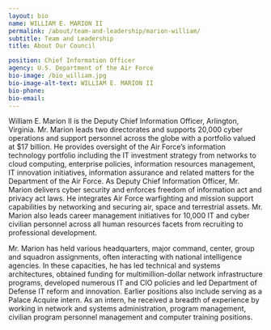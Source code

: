 ```yaml
---
layout: bio
name: WILLIAM E. MARION II
permalink: /about/team-and-leadership/marion-william/
subtitle: Team and Leadership
title: About Our Council

position: Chief Information Officer
agency: U.S. Department of the Air Force
bio-image: /bio_william.jpg
bio-image-alt-text: WILLIAM E. MARION II
bio-phone:
bio-email:
---
```

William E. Marion II is the Deputy Chief Information Officer, Arlington, Virginia. Mr. Marion leads two directorates and supports 20,000 cyber operations and support personnel across the globe with a portfolio valued at $17 billion. He provides oversight of the Air Force’s information technology portfolio including the IT investment strategy from networks to cloud computing, enterprise policies, information resources management, IT innovation initiatives, information assurance and related matters for the Department of the Air Force. As Deputy Chief Information Officer, Mr. Marion delivers cyber security and enforces freedom of information act and privacy act laws. He integrates Air Force warfighting and mission support capabilities by networking and securing air, space and terrestrial assets. Mr. Marion also leads career management initiatives for 10,000 IT and cyber civilian personnel across all human resources facets from recruiting to professional development.

Mr. Marion has held various headquarters, major command, center, group and squadron assignments, often interacting with national intelligence agencies. In these capacities, he has led technical and systems architectures, obtained funding for multimillion-dollar network infrastructure programs, developed numerous IT and CIO policies and led Department of Defense IT reform and innovation. Earlier positions also include serving as a Palace Acquire intern. As an intern, he received a breadth of experience by working in network and systems administration, program management, civilian program personnel management and computer training positions.

